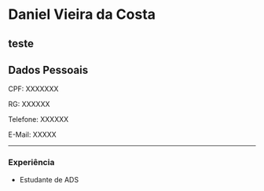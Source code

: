 # Daniel Vieira da Costa
 teste
---

## Dados Pessoais


CPF: XXXXXXX

RG: XXXXXX

Telefone: XXXXXX

E-Mail: XXXXX

---

### Experiência

- Estudante de ADS
